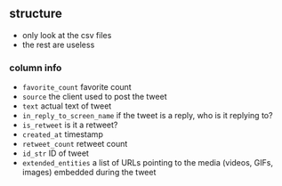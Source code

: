 ## structure
- only look at the csv files
- the rest are useless

### column info
- `favorite_count` favorite count
- `source` the client used to post the tweet
- `text` actual text of tweet
- `in_reply_to_screen_name` if the tweet is a reply, who is it replying to?
- `is_retweet` is it a retweet?
- `created_at` timestamp
- `retweet_count` retweet count
- `id_str` ID of tweet
- `extended_entities` a list of URLs pointing to the media (videos, GIFs, images) embedded during the tweet